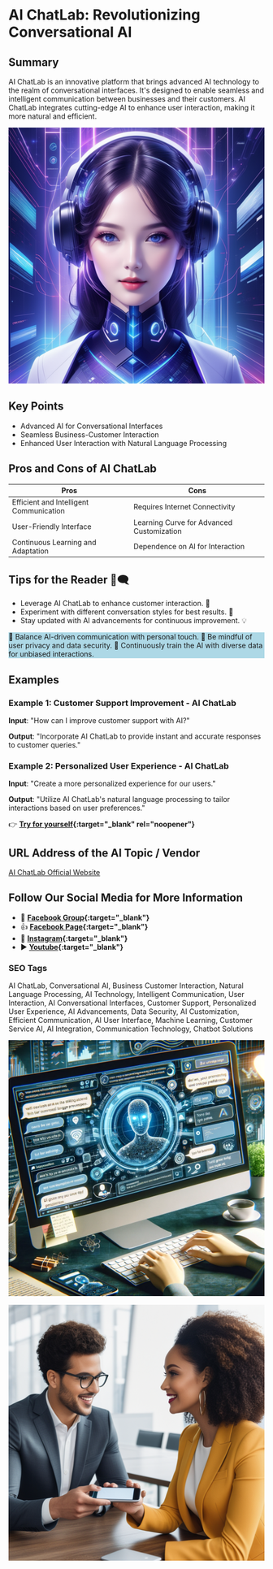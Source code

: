 
# AI ChatLab: Revolutionizing Conversational AI

## Summary
AI ChatLab is an innovative platform that brings advanced AI technology to the realm of conversational interfaces. It's designed to enable seamless and intelligent communication between businesses and their customers. AI ChatLab integrates cutting-edge AI to enhance user interaction, making it more natural and efficient.

![Alt text](aichatlab1.webp)


## Key Points
- Advanced AI for Conversational Interfaces
- Seamless Business-Customer Interaction
- Enhanced User Interaction with Natural Language Processing

## Pros and Cons of AI ChatLab
| Pros | Cons |
|------|------|
| Efficient and Intelligent Communication | Requires Internet Connectivity |
| User-Friendly Interface | Learning Curve for Advanced Customization |
| Continuous Learning and Adaptation | Dependence on AI for Interaction |

## Tips for the Reader 🤖🗨️
- Leverage AI ChatLab to enhance customer interaction. 🚀
- Experiment with different conversation styles for best results. 🎨
- Stay updated with AI advancements for continuous improvement. 💡

<div style="background-color:lightblue;">
🔹 Balance AI-driven communication with personal touch.
🔹 Be mindful of user privacy and data security.
🔹 Continuously train the AI with diverse data for unbiased interactions.
</div>

## Examples
### Example 1: Customer Support Improvement - AI ChatLab
**Input**: 
"How can I improve customer support with AI?"


**Output**: 
"Incorporate AI ChatLab to provide instant and accurate responses to customer queries."

### Example 2: Personalized User Experience - AI ChatLab
**Input**: 
"Create a more personalized experience for our users."


**Output**: 
"Utilize AI ChatLab's natural language processing to tailor interactions based on user preferences."

👉 **[Try for yourself](https://chatlab.ai/){:target="_blank" rel="noopener"}**

## URL Address of the AI Topic / Vendor
[AI ChatLab Official Website](https://chatlab.ai/)

## Follow Our Social Media for More Information
- 📘 **[Facebook Group](https://www.facebook.com/groups/trionxai){:target="_blank"}**
- 👍 **[Facebook Page](https://www.facebook.com/ai.trionxai){:target="_blank"}**
- 📸 **[Instagram](https://www.instagram.com/trionxai/){:target="_blank"}**
- ▶️ **[Youtube](https://www.youtube.com/@robotdocs/){:target="_blank"}**


### SEO Tags
AI ChatLab, Conversational AI, Business Customer Interaction, Natural Language Processing, AI Technology, Intelligent Communication, User Interaction, AI Conversational Interfaces, Customer Support, Personalized User Experience, AI Advancements, Data Security, AI Customization, Efficient Communication, AI User Interface, Machine Learning, Customer Service AI, AI Integration, Communication Technology, Chatbot Solutions

![Alt text](aichatlab.webp)

![Alt text](chatlab.webp)